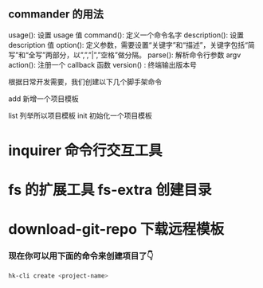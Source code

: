 ## commander 的用法

usage(): 设置 usage 值
command(): 定义一个命令名字
description(): 设置 description 值
option(): 定义参数，需要设置“关键字”和“描述”，关键字包括“简写”和“全写”两部分，以”,”,”|”,”空格”做分隔。
parse(): 解析命令行参数 argv
action(): 注册一个 callback 函数
version() : 终端输出版本号

根据日常开发需要，我们创建以下几个脚手架命令

add 新增一个项目模板
<!-- delete 删除一个项目模板 -->
list 列举所以项目模板
init 初始化一个项目模板


# inquirer 命令行交互工具

# fs 的扩展工具  fs-extra 创建目录

# download-git-repo  下载远程模板


### 现在你可以用下面的命令来创建项目了👇
```bash
hk-cli create <project-name>
```